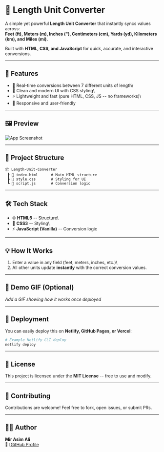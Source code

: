 # 📏 Length Unit Converter

A simple yet powerful **Length Unit Converter** that instantly syncs
values across:\
**Feet (ft), Meters (m), Inches ("), Centimeters (cm), Yards (yd),
Kilometers (km), and Miles (mi).**

Built with **HTML, CSS, and JavaScript** for quick, accurate, and
interactive conversions.

------------------------------------------------------------------------ 

## 🚀 Features

-   🔄 Real-time conversions between 7 different units of length\
-   🎨 Clean and modern UI with CSS styling\
-   ⚡ Lightweight and fast (pure HTML, CSS, JS -- no frameworks)\
-   📱 Responsive and user-friendly

------------------------------------------------------------------------

## 🖼️ Preview

![App
Screenshot](https://via.placeholder.com/900x500.png?text=Length+Unit+Converter+Preview)

------------------------------------------------------------------------

## 📂 Project Structure

    📦 Length-Unit-Converter
     ┣ 📜 index.html      # Main HTML structure
     ┣ 📜 style.css       # Styling for UI
     ┗ 📜 script.js       # Conversion logic

------------------------------------------------------------------------
## 🛠️ Tech Stack

-   🌐 **HTML5** -- Structure\
-   🎨 **CSS3** -- Styling\
-   ⚡ **JavaScript (Vanilla)** -- Conversion logic

------------------------------------------------------------------------

## 💡 How It Works

1.  Enter a value in any field (feet, meters, inches, etc.)\
2.  All other units update **instantly** with the correct conversion
    values.

------------------------------------------------------------------------

## 📸 Demo GIF (Optional)

*Add a GIF showing how it works once deployed*

------------------------------------------------------------------------

## 🚀 Deployment

You can easily deploy this on **Netlify, GitHub Pages, or Vercel**:

``` bash
# Example Netlify CLI deploy
netlify deploy
```

------------------------------------------------------------------------

## 📜 License

This project is licensed under the **MIT License** -- free to use and
modify.

------------------------------------------------------------------------

## 🤝 Contributing

Contributions are welcome! Feel free to fork, open issues, or submit
PRs.

------------------------------------------------------------------------

## 👨‍💻 Author

**Mir Asim Ali**\
🔗 [[GitHub Profile](https://github.com/](https://github.com/MirAsimAli))

